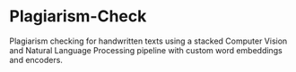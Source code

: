 # Plagiarism-Check
Plagiarism checking for handwritten texts using a stacked Computer Vision and Natural Language Processing pipeline with custom word embeddings and encoders. 
